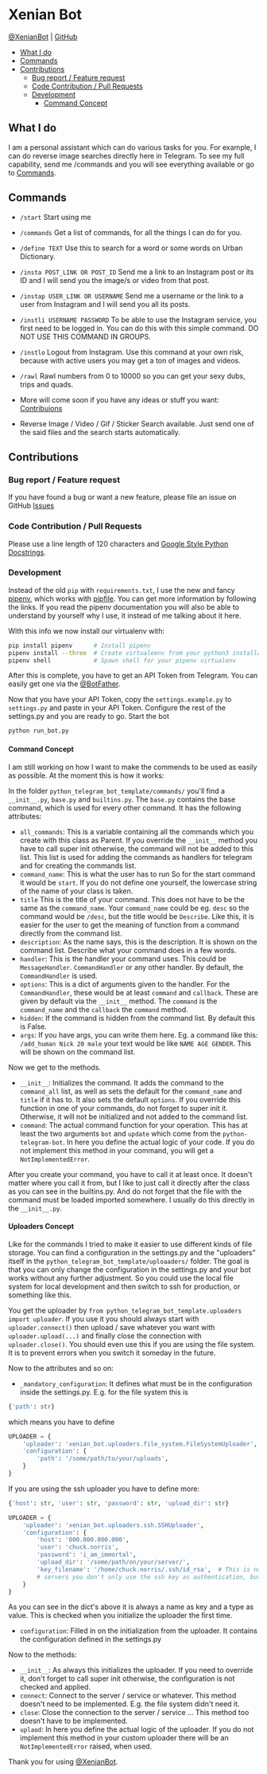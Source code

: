 # Xenian Bot

[@XenianBot](https://t.me/XenianBot) | [GitHub](https://github.com/Nachtalb/XenianBot)

<!-- toc -->

- [What I do](#what-i-do)
- [Commands](#commands)
- [Contributions](#contributions)
  * [Bug report / Feature request](#bug-report--feature-request)
  * [Code Contribution / Pull Requests](#code-contribution--pull-requests)
  * [Development](#development)
    + [Command Concept](#command-concept)

<!-- tocstop -->

## What I do
I am a personal assistant which can do various tasks for you. For example, I can do reverse image searches directly here
in Telegram. To see my full capability, send me /commands and you will see everything available or go to
[Commands](#commands).

## Commands
- `/start` Start using me
- `/commands` Get a list of commands, for all the things I can do for you.
- `/define TEXT` Use this to search for a word or some words on Urban Dictionary.
- `/insta POST_LINK OR POST_ID` Send me a link to an Instagram post or its ID and I will send you the image/s or video
  from that post.
- `/instap USER_LINK OR USERNAME` Send me a username or the link to a user from Instagram and I will send you all its
  posts.
- `/instli USERNAME PASSWORD` To be able to use the Instagram service, you first need to be logged in. You can do this
  with this simple command. DO NOT USE THIS COMMAND IN GROUPS.
- `/instlo` Logout from Instagram.
Use this command at your own risk, because with active users you may get a ton of images and videos.
- `/rawl` Rawl numbers from 0 to 10000 so you can get your sexy dubs, trips and quads.
- More will come soon if you have any ideas or stuff you want: [Contribuions](#contributions)


- Reverse Image / Video / Gif / Sticker Search available. Just send one of the said files and the search starts
  automatically.
## Contributions
### Bug report / Feature request
If you have found a bug or want a new feature, please file an issue on GitHub [Issues](https://github.com/Nachtalb/python_telegram_bot_template/issues)

### Code Contribution / Pull Requests
Please use a line length of 120 characters and [Google Style Python Docstrings](http://sphinxcontrib-napoleon.readthedocs.io/en/latest/example_google.html).

### Development
Instead of the old `pip` with `requirements.txt`, I use the new and fancy [pipenv](https://github.com/pypa/pipfile),
which works with [pipfile](https://docs.pipenv.org). You can get more information by following the links. If you read
the pipenv documentation you will also be able to understand by yourself why I use, it instead of me talking about it here.

With this info we now install our virtualenv with:
```bash
pip install pipenv      # Install pipenv
pipenv install --three  # Create virtualeenv from your python3 installation and install the packages from the Pipfile
pipenv shell            # Spawn shell for your pipenv virtualenv
```

After this is complete, you have to get an API Token from Telegram. You can easily get one via the
[@BotFather](https://t.me/BotFather).

Now that you have your API Token, copy the `settings.example.py` to `settings.py` and paste in your API Token. Configure
the rest of the settings.py and you are ready to go. Start the bot
```bash
python run_bot.py
```

#### Command Concept
I am still working on how I want to make the commends to be used as easily as possible. At the moment this is how it
works:

In the folder `python_telegram_bot_template/commands/` you'll find a `__init__.py`, `base.py` and `builtins.py`.
The `base.py` contains the base command, which is used for every other command. It has the following attributes:
- `all_commands`: This is a variable containing all the commands which you create with this class as Parent. If you
override the `__init__` method you have to call super init otherwise, the command will not be added to this list. This
list is used for adding the commands as handlers for telegram and for creating the commands list.
- `command_name`: This is what the user has to run So for the start command it would be `start`. If you do not define
one yourself, the lowercase string of the name of your class is taken.
- `title` This is the title of your command. This does not have to be the same as the `command_name`. Your
`command_name` could be eg. `desc` so the command would be `/desc`, but the title would be `Describe`. Like this, it is
easier for the user to get the meaning of function from a command directly from the command list.
- `description`: As the name says, this is the description. It is shown on the command list. Describe what your command
does in a few words.
- `handler`: This is the handler your command uses. This could be `MessageHandler`. `CommandHandler` or any other
handler. By default, the `CommandHandler` is used.
- `options`: This is a dict of arguments given to the handler. For the `CommandHandler`, these would be at least
`command` and `callback`. These are given by default via the `__init__` method. The `command` is the `command_name` and
the `callback` the `command` method.
- `hidden`: If the command is hidden from the command list. By default this is False.
- `args`: If you have args, you can write them here. Eg. a command like this: `/add_human Nick 20 male` your text would
be like `NAME AGE GENDER`. This will be shown on the command list.

Now we get to the methods.
- `__init__`: Initializes the command. It adds the command to the `command_all` list, as well as sets the default for
the `command_name` and `title` if it has to. It also sets the default `options`. If you override this function in one of
your commands, do not forget to super init it. Otherwise, it will not be initialized and not added to the command list.
- `command`: The actual command function for your operation. This has at least the two arguments `bot` and `update`
which come from the `python-telegram-bot`. In here you define the actual logic of your code. If you do not implement
this method in your command, you will get a `NotImplementedError`.

After you create your command, you have to call it at least once. It doesn't matter where you call it from, but I like
to just call it directly after the class as you can see in the builtins.py. And do not forget that the file with the
command must be loaded imported somewhere. I usually do this directly in the `__init__.py`.

#### Uploaders Concept
Like for the commands I tried to make it easier to use different kinds of file storage. You can find a configuration in
the settings.py and the "uploaders" itself in the `python_telegram_bot_template/uploaaders/` folder. The goal is that
you can only change the configuration in the settings.py and your bot works without any further adjustment. So you could
use the local file system for local development and then switch to ssh for production, or something like this.

You get the uploader by `from python_telegram_bot_template.uploaders import uploader`. If you use it you should always
start with `uploader.connect()` then upload / save whatever you want with `uploader.upload(...)` and finally close the
connection with `uploader.close()`. You should even use this if you are using the file system. It is to prevent errors
when you switch it someday in the future.

Now to the attributes and so on:
- `_mandatory_configuration`: It defines what must be in the configuration inside the settings.py.
E.g. for the file system this is
```python
{'path': str}
```
which means you have to define
```python
UPLOADER = {
    'uploader': 'xenian_bot.uploaders.file_system.FileSystemUploader',  # What uploader to use
    'configuration': {
        'path': '/some/path/to/your/uploads',
    }
}
```
If you are using the ssh uploader you have to define more:
```python
{'host': str, 'user': str, 'password': str, 'upload_dir': str}
```
```python
UPLOADER = {
    'uploader': 'xenian_bot.uploaders.ssh.SSHUploader',
    'configuration': {
        'host': '000.000.000.000',
        'user': 'chuck.norris',
        'password': 'i_am_immortal',
        'upload_dir': '/some/path/on/your/server/',
        'key_filename': '/home/chuck.norris/.ssh/id_rsa',  # This is not defined as mandatory because on most ssh
        # servers you don't only use the ssh key as authentication, but if you do define this configuration as well.
    }
}
```
As you can see in the dict's above it is always a name as key and a type as value. This is checked when you initialize
the uploader the first time.
- `configuration`: Filled in on the initialization from the uploader. It contains the configuration defined in the
settings.py


Now to the methods:
- `__init__`: As always this initializes the uploader. If you need to override it, don't forget to call super init
otherwise, the configuration is not checked and applied.
- `connect`: Connect to the server / service or whatever. This method doesn't need to be implemented. E.g. the file
system didn't need it.
- `close`: Close the connection to the server / service ... This method too doesn't have to be implemented.
- `uplaod`: In here you define the actual logic of the uploader. If you do not implement this method in your custom
uploader there will be an `NotImplementedError` raised, when used.

Thank you for using [@XenianBot](https://t.me/XenianBot).
